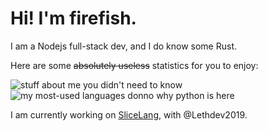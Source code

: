 # Hi! I'm firefish.

I am a Nodejs full-stack dev, and I do know some Rust.

Here are some ~~absolutely useless~~ statistics for you to enjoy:

![stuff about me you didn't need to know](https://github-readme-stats.vercel.app/api?username=firefish111&theme=merko&show_icons=true)
![my most-used languages donno why python is here](https://github-readme-stats.vercel.app/api/top-langs/?username=firefish111&hide=python&langs_count=6&layout=compact&theme=merko)

I am currently working on [SliceLang](https://github.com/slice-lang/SliceVM), with @Lethdev2019.
